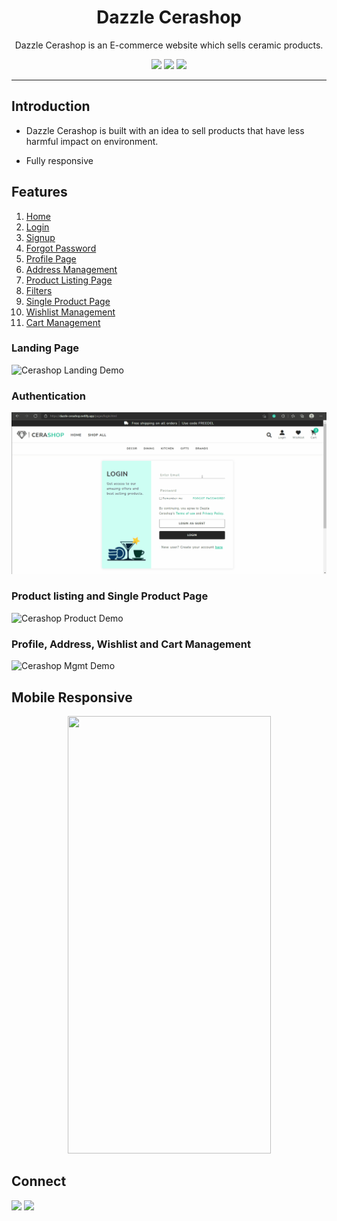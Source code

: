 <div align="center">

# Dazzle Cerashop

Dazzle Cerashop is an E-commerce website which sells ceramic products.

![](https://img.shields.io/badge/HTML5-E34F26?style=for-the-badge&logo=html5&logoColor=white)
![](https://img.shields.io/badge/CSS3-1572B6?style=for-the-badge&logo=css3&logoColor=white)
![](https://img.shields.io/badge/JavaScript-F7DF1E?style=for-the-badge&logo=javascript&logoColor=black)

</div>

---

## Introduction

- Dazzle Cerashop is built with an idea to sell products that have less harmful impact on environment.

- Fully responsive

## Features

1. [Home](https://dazzle-cerashop.netlify.app/)
1. [Login](https://dazzle-cerashop.netlify.app/pages/login.html)
1. [Signup](https://dazzle-cerashop.netlify.app/pages/signup.html)
1. [Forgot Password](https://dazzle-cerashop.netlify.app/pages/forgotpassword.html)
1. [Profile Page](https://dazzle-cerashop.netlify.app/pages/profile.html)
1. [Address Management](https://dazzle-cerashop.netlify.app/pages/profile.html)
1. [Product Listing Page](https://dazzle-cerashop.netlify.app/pages/product.html)
1. [Filters](https://dazzle-cerashop.netlify.app/pages/product.html)
1. [Single Product Page](https://dazzle-cerashop.netlify.app/pages/singleproduct.html)
1. [Wishlist Management](https://dazzle-cerashop.netlify.app/pages/wishlist.html)
1. [Cart Management](https://dazzle-cerashop.netlify.app/pages/cart.html)

### Landing Page

![Cerashop Landing Demo](/assets/gifs/cerashop_landing_gif.gif)

### Authentication

![Cerashop Landing Demo](/assets/gifs/cerashop_auth_gif.gif)

### Product listing and Single Product Page

![Cerashop Product Demo](/assets/gifs/cerashop_product_gif.gif)

### Profile, Address, Wishlist and Cart Management

![Cerashop Mgmt Demo](/assets/gifs/cerashop_pwc_gif.gif)

## Mobile Responsive

<div align="center"><img src="/assets/gifs/cerashop_mobile_gif.gif" width="325" height="700"></div>

## Connect

<a href="https://twitter.com/ApurvaSawant11"><img src="https://img.shields.io/badge/Twitter-1DA1F2?style=for-the-badge&logo=twitter&logoColor=white"/></a>
<a href="https://www.linkedin.com/in/apurvasawant11/"><img src="https://img.shields.io/badge/LinkedIn-0077B5?style=for-the-badge&logo=linkedin&logoColor=white"/></a>
